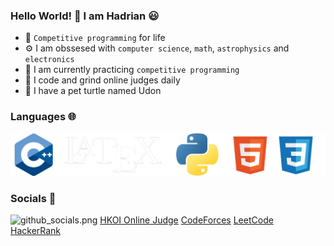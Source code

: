 ### Hello World! 👋 I am Hadrian 😃
- 🧠 ```Competitive programming``` for life
- ⚙️ I am obssesed with ```computer science```, ```math```, ```astrophysics``` and ```electronics```
- 🌱 I am currently practicing ```competitive programming```
- 🔨 I code and grind online judges daily
- 🐢 I have a pet turtle named Udon
### Languages 🌐
![](github_language_1.png)
### Socials 🤝
![github_socials.png](https://github.com/LauNeedsA)
[HKOI Online Judge](https://judge.hkoi.org/user/wy_hadrianlau)
[CodeForces](https://codeforces.com/profile/Lau_Needs_A)
[LeetCode](https://leetcode.com/udontur/)
[HackerRank](https://www.hackerrank.com/profile/udontur)
